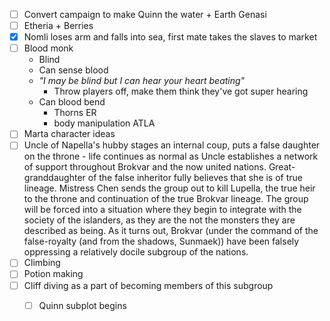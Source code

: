 - [ ] Convert campaign to make Quinn the water + Earth Genasi
- [ ] Etheria + Berries
- [x] Nomli loses arm and falls into sea, first mate takes the slaves to market
- [ ] Blood monk
	- Blind
	- Can sense blood 
	- *"I may be blind but I can hear your heart beating"*
		- Throw players off, make them think they've got super hearing
	- Can blood bend
		- Thorns ER
		- body manipulation ATLA
- [ ] Marta character ideas
- [ ] Uncle of Napella's hubby stages an internal coup, puts a false daughter on the throne - life continues as normal as Uncle establishes a network of support throughout Brokvar and the now united nations. Great-granddaughter of the false inheritor fully believes that she is of true lineage. Mistress Chen sends the group out to kill Lupella, the true heir to the throne and continuation of the true Brokvar lineage. The group will be forced into a situation where they begin to integrate with the society of the islanders, as they are the not the monsters they are described as being. As it turns out, Brokvar (under the command of the false-royalty (and from the shadows, Sunmaek)) have been falsely oppressing a relatively docile subgroup of the nations. 
- [ ] Climbing
- [ ] Potion making
- [ ] Cliff diving as a part of becoming members of this subgroup
	- [ ] Quinn subplot begins

